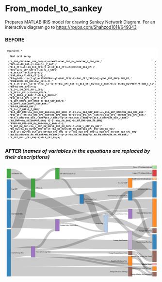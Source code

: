 # From_model_to_sankey
Prepares MATLAB IRIS model for drawing Sankey Network Diagram.
For an interactive diagram go to https://rpubs.com/Shahzod1011/649343

### BEFORE
![Model equations before appying functions](BEFORE.jpg)

### AFTER  *(names of variables in the equatians are replaced by their descriptions)*
![Diagram after appying functions](Transmission2.jpg)
